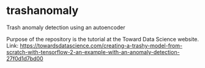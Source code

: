 # trashanomaly
Trash anomaly detection using an autoencoder

Purpose of the repository is the tutorial at the Toward Data Science website.
Link: https://towardsdatascience.com/creating-a-trashy-model-from-scratch-with-tensorflow-2-an-example-with-an-anomaly-detection-27f0d1d7bd00
